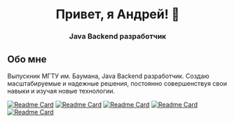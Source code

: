 <p align="center">
  <h1 align="center">Привет, я Андрей! 👋</h1>
  <h3 align="center">Java Backend разработчик</h3>
</p>

## Обо мне

Выпускник МГТУ им. Баумана, Java Backend разработчик. Создаю масштабируемые и надежные решения, 
постоянно совершенствуя свои навыки и изучая новые технологии.

[![Readme Card](https://github-readme-stats.vercel.app/api/pin/?username=br0mberg&repo=SupportDesk-ImageService)](https://github.com/anuraghazra/github-readme-stats)
[![Readme Card](https://github-readme-stats.vercel.app/api/pin/?username=br0mberg&repo=SupportDesk-IncidentService)](https://github.com/anuraghazra/github-readme-stats)
[![Readme Card](https://github-readme-stats.vercel.app/api/pin/?username=br0mberg&repo=SupportDesk-UserService)](https://github.com/anuraghazra/github-readme-stats)
[![Readme Card](https://github-readme-stats.vercel.app/api/pin/?username=br0mberg&repo=XMLsignAndValidate)](https://github.com/anuraghazra/github-readme-stats)
[![Readme Card](https://github-readme-stats.vercel.app/api/pin/?username=br0mberg&repo=JMarket)](https://github.com/anuraghazra/github-readme-stats)
